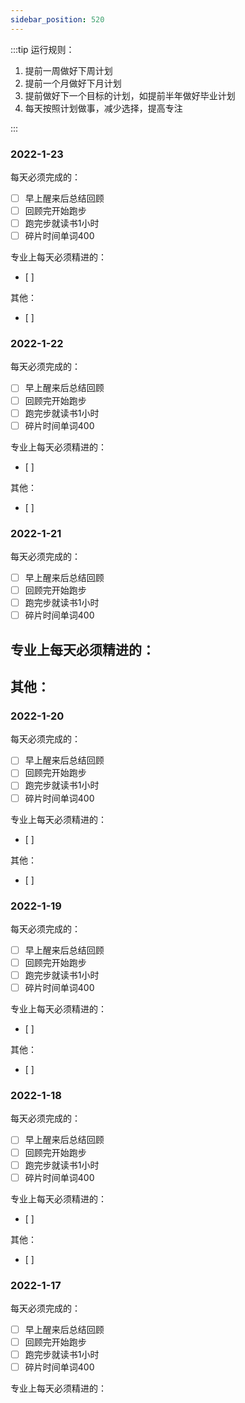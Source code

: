 ```yaml
---
sidebar_position: 520
---
```


:::tip 运行规则：

1. 提前一周做好下周计划
2. 提前一个月做好下月计划
3. 提前做好下一个目标的计划，如提前半年做好毕业计划
4. 每天按照计划做事，减少选择，提高专注

:::

### 2022-1-23

每天必须完成的：
- [ ]  早上醒来后总结回顾
- [ ]  回顾完开始跑步
- [ ]  跑完步就读书1小时
- [ ]  碎片时间单词400

专业上每天必须精进的：
- [ ]  

其他：
- [ ]  

### 2022-1-22

每天必须完成的：
- [ ]  早上醒来后总结回顾
- [ ]  回顾完开始跑步
- [ ]  跑完步就读书1小时
- [ ]  碎片时间单词400

专业上每天必须精进的：
- [ ]  

其他：
- [ ]  

### 2022-1-21

每天必须完成的：
- [ ]  早上醒来后总结回顾
- [ ]  回顾完开始跑步
- [ ]  跑完步就读书1小时
- [ ]  碎片时间单词400

专业上每天必须精进的：
- 

其他：
- 

### 2022-1-20

每天必须完成的：
- [ ]  早上醒来后总结回顾
- [ ]  回顾完开始跑步
- [ ]  跑完步就读书1小时
- [ ]  碎片时间单词400

专业上每天必须精进的：
- [ ]  

其他：
- [ ]  

### 2022-1-19

每天必须完成的：
- [ ]  早上醒来后总结回顾
- [ ]  回顾完开始跑步
- [ ]  跑完步就读书1小时
- [ ]  碎片时间单词400

专业上每天必须精进的：
- [ ]  

其他：
- [ ]  

### 2022-1-18

每天必须完成的：
- [ ]  早上醒来后总结回顾
- [ ]  回顾完开始跑步
- [ ]  跑完步就读书1小时
- [ ]  碎片时间单词400

专业上每天必须精进的：
- [ ]  

其他：
- [ ]  

### 2022-1-17

每天必须完成的：
- [ ]  早上醒来后总结回顾
- [ ]  回顾完开始跑步
- [ ]  跑完步就读书1小时
- [ ]  碎片时间单词400

专业上每天必须精进的：

